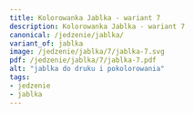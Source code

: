 ```yaml
---
title: Kolorowanka Jablka - wariant 7
description: Kolorowanka Jablka - wariant 7
canonical: /jedzenie/jablka/
variant_of: jablka
image: /jedzenie/jablka/7/jablka-7.svg
pdf: /jedzenie/jablka/7/jablka-7.pdf
alt: "jablka do druku i pokolorowania"
tags:
- jedzenie
- jablka
---
```

